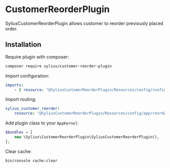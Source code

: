 # CustomerReorderPlugin

SyliusCustomerReorderPlugin allows customer to reorder previously placed order.

## Installation

Require plugin with composer:

```bash
composer require sylius/customer-reorder-plugin
```

Import configuration:

```yaml
imports:
    - { resource: "@SyliusCustomerReorderPlugin/Resources/config/config.yml" }
```

Import routing:

````yaml
sylius_customer_reorder:
    resource: "@SyliusCustomerReorderPlugin/Resources/config/app/reorder_routing.yml"
````

Add plugin class to your `AppKernel`:

```php
$bundles = [
    new \Sylius\CustomerReorderPlugin\SyliusCustomerReorderPlugin(),
];
```

Clear cache:

```bash
bin/console cache:clear
```
